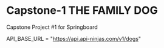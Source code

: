 # Capstone-1 THE FAMILY DOG
Capstone Project #1 for Springboard

API_BASE_URL = "https://api.api-ninjas.com/v1/dogs"
